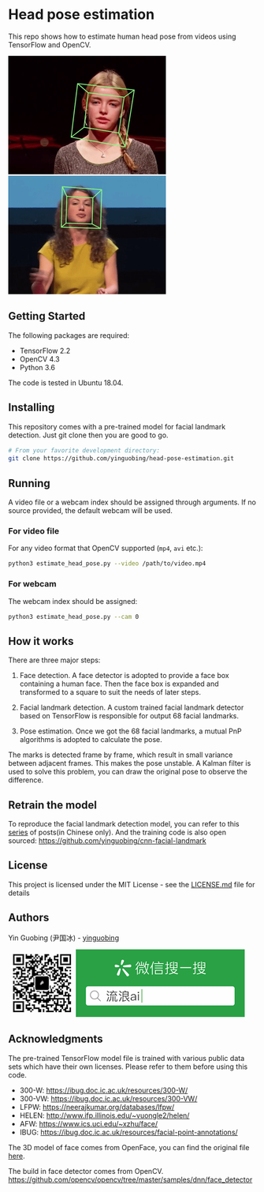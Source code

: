 # Head pose estimation

This repo shows how to estimate human head pose from videos using TensorFlow and OpenCV.

![demo](doc/demo.gif)
![demo](doc/demo1.gif)

## Getting Started

The following packages are required:

- TensorFlow 2.2
- OpenCV 4.3
- Python 3.6

The code is tested in Ubuntu 18.04.

## Installing

This repository comes with a pre-trained model for facial landmark detection. Just git clone then you are good to go.

```bash
# From your favorite development directory:
git clone https://github.com/yinguobing/head-pose-estimation.git
```

## Running

A video file or a webcam index should be assigned through arguments. If no source provided, the default webcam will be used.

### For video file

For any video format that OpenCV supported (`mp4`, `avi` etc.):

```bash
python3 estimate_head_pose.py --video /path/to/video.mp4
```

### For webcam

The webcam index should be assigned:

```bash
python3 estimate_head_pose.py --cam 0
``` 

## How it works

There are three major steps:

1. Face detection. A face detector is adopted to provide a face box containing a human face. Then the face box is expanded and transformed to a square to suit the needs of later steps.

2. Facial landmark detection. A custom trained facial landmark detector based on TensorFlow is responsible for output 68 facial landmarks.

3. Pose estimation. Once we got the 68 facial landmarks, a mutual PnP algorithms is adopted to calculate the pose.

The marks is detected frame by frame, which result in small variance between adjacent frames. This makes the pose unstable. A Kalman filter is used to solve this problem, you can draw the original pose to observe the difference.

## Retrain the model

To reproduce the facial landmark detection model, you can refer to this [series](https://yinguobing.com/deeplearning/) of posts(in Chinese only). And the training code is also open sourced: https://github.com/yinguobing/cnn-facial-landmark


## License
This project is licensed under the MIT License - see the [LICENSE.md](LICENSE.md) file for details

## Authors
Yin Guobing (尹国冰) - [yinguobing](https://yinguobing.com)

![](doc/wechat_logo.png)

## Acknowledgments
The pre-trained TensorFlow model file is trained with various public data sets which have their own licenses. Please refer to them before using this code.

- 300-W: https://ibug.doc.ic.ac.uk/resources/300-W/
- 300-VW: https://ibug.doc.ic.ac.uk/resources/300-VW/
- LFPW: https://neerajkumar.org/databases/lfpw/
- HELEN: http://www.ifp.illinois.edu/~vuongle2/helen/
- AFW: https://www.ics.uci.edu/~xzhu/face/
- IBUG: https://ibug.doc.ic.ac.uk/resources/facial-point-annotations/

The 3D model of face comes from OpenFace, you can find the original file [here](https://github.com/TadasBaltrusaitis/OpenFace/blob/master/lib/local/LandmarkDetector/model/pdms/In-the-wild_aligned_PDM_68.txt).

The build in face detector comes from OpenCV. 
https://github.com/opencv/opencv/tree/master/samples/dnn/face_detector
